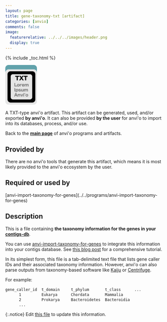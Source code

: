 ```yaml
---
layout: page
title: gene-taxonomy-txt [artifact]
categories: [anvio]
comments: false
image:
  featurerelative: ../../../images/header.png
  display: true
---
```



{% include _toc.html %}


<img src="../../images/icons/TXT.png" alt="TXT" style="width:100px; border:none" />

A TXT-type anvi'o artifact. This artifact can be generated, used, and/or exported **by anvi'o**. It can also be provided **by the user** for anvi'o to import into its databases, process, and/or use.

Back to the **[main page](../../)** of anvi'o programs and artifacts.

## Provided by


There are no anvi'o tools that generate this artifact, which means it is most likely provided to the anvi'o ecosystem by the user.


## Required or used by


<p style="text-align: left" markdown="1"><span class="artifact-r">[anvi-import-taxonomy-for-genes](../../programs/anvi-import-taxonomy-for-genes)</span></p>


## Description

This is a file containing **the taxonomy information for the genes in your <span class="artifact-n">[contigs-db](/software/anvio/help/artifacts/contigs-db)</span>**. 

You can use <span class="artifact-n">[anvi-import-taxonomy-for-genes](/software/anvio/help/programs/anvi-import-taxonomy-for-genes)</span> to integrate this information into your contigs database. See [this blog post](http://merenlab.org/2016/06/18/importing-taxonomy/) for a comprehensive tutorial. 

In its simplest form, this file is a tab-delimited text file that lists gene caller IDs and their associated taxonomy information. However, anvi'o can also parse outputs from taxonomy-based software like [Kaiju](https://github.com/bioinformatics-centre/kaiju) or [Centrifuge](https://github.com/infphilo/centrifuge). 

For example:

    gene_caller_id  t_domain     t_phylum       t_class      ...
          1         Eukarya      Chordata       Mammalia
          2         Prokarya     Bacteroidetes  Bacteroidia
          ...




{:.notice}
Edit [this file](https://github.com/merenlab/anvio/tree/master/anvio/docs/artifacts/gene-taxonomy-txt.md) to update this information.

